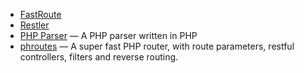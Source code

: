 - [FastRoute](https://github.com/nikic/FastRoute/)
- [Restler](https://github.com/Luracast/Restler)
- [PHP Parser](https://github.com/nikic/PHP-Parser/) — A PHP parser written in PHP
- [phroutes](https://github.com/joegreen0991/phroute) — A super fast PHP router, with route parameters, restful controllers, filters and reverse routing.
